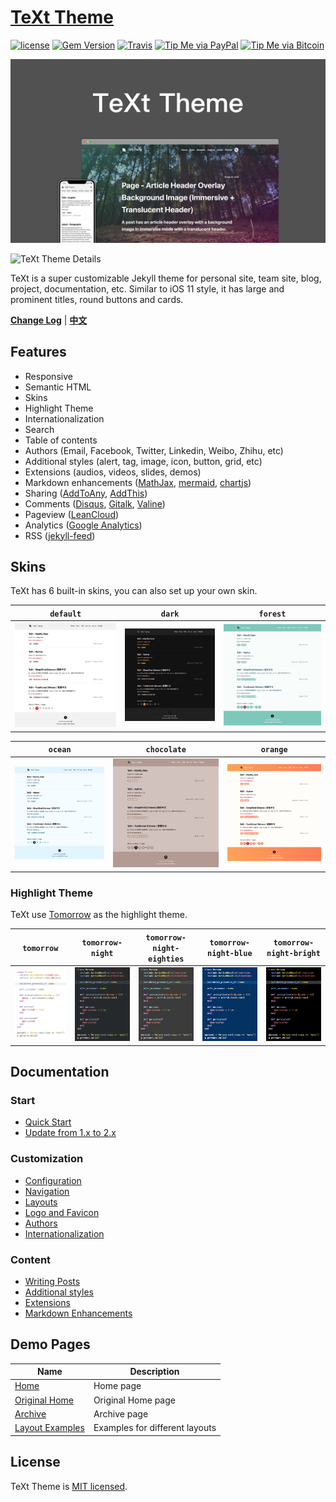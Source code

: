 # [TeXt Theme](https://github.com/shines77/jekyll-theme-text/)

[![license](https://img.shields.io/github/license/kitian616/jekyll-TeXt-theme.svg)](https://github.com/shines77/jekyll-theme-text/blob/master/LICENSE)
[![Gem Version](https://img.shields.io/gem/v/jekyll-text-theme.svg)](https://github.com/shines77/jekyll-theme-text/releases)
[![Travis](https://img.shields.io/travis/kitian616/jekyll-TeXt-theme.svg)](https://travis-ci.org/shines77/jekyll-theme-text)
[![Tip Me via PayPal](https://img.shields.io/badge/PayPal-tip%20me-1462ab.svg?logo=paypal)](https://www.paypal.me/kitian616)
[![Tip Me via Bitcoin](https://img.shields.io/badge/Bitcoin-tip%20me-f7931a.svg?logo=bitcoin)](https://raw.githubusercontent.com/shines77/jekyll-theme-text/master/docs/assets/images/3Fkufxcw2xd8HnaRJBNK4ccdtkUDyyNu4V.jpg)

![TeXt Theme](https://raw.githubusercontent.com/shines77/jekyll-theme-text/master/screenshots/TeXt-home.jpg)

![TeXt Theme Details](https://raw.githubusercontent.com/shines77/jekyll-theme-text/master/screenshots/TeXt-layouts.png)

TeXt is a super customizable Jekyll theme for personal site, team site, blog, project, documentation, etc. Similar to iOS 11 style, it has large and prominent titles, round buttons and cards.

**[Change Log](https://github.com/shines77/jekyll-theme-text/blob/master/CHANGELOG.md)** | **[中文](https://github.com/shines77/jekyll-theme-text/blob/master/README-zh.md)**

## Features

- Responsive
- Semantic HTML
- Skins
- Highlight Theme
- Internationalization
- Search
- Table of contents
- Authors (Email, Facebook, Twitter, Linkedin, Weibo, Zhihu, etc)
- Additional styles (alert, tag, image, icon, button, grid, etc)
- Extensions (audios, videos, slides, demos)
- Markdown enhancements ([MathJax](https://www.mathjax.org/), [mermaid](https://mermaidjs.github.io/), [chartjs](http://www.chartjs.org/))
- Sharing ([AddToAny](https://www.addtoany.com/), [AddThis](https://www.addthis.com/))
- Comments ([Disqus](https://disqus.com/), [Gitalk](https://gitalk.github.io/), [Valine](https://valine.js.org/en/))
- Pageview ([LeanCloud](https://leancloud.cn/))
- Analytics ([Google Analytics](https://analytics.google.com/analytics/web/))
- RSS ([jekyll-feed](https://github.com/jekyll/jekyll-feed))

## Skins

TeXt has 6 built-in skins, you can also set up your own skin.

| `default` | `dark` | `forest` |
| --- |  --- | --- |
| ![Default](https://raw.githubusercontent.com/shines77/jekyll-theme-text/master/screenshots/skins_default.jpg) | ![Dark](https://raw.githubusercontent.com/shines77/jekyll-theme-text/master/screenshots/skins_dark.jpg) | ![Forest](https://raw.githubusercontent.com/shines77/jekyll-theme-text/master/screenshots/skins_forest.jpg) |

| `ocean` | `chocolate` | `orange` |
| --- |  --- | --- |
| ![Ocean](https://raw.githubusercontent.com/shines77/jekyll-theme-text/master/screenshots/skins_ocean.jpg) | ![Chocolate](https://raw.githubusercontent.com/shines77/jekyll-theme-text/master/screenshots/skins_chocolate.jpg) | ![Orange](https://raw.githubusercontent.com/shines77/jekyll-theme-text/master/screenshots/skins_orange.jpg) |

### Highlight Theme

TeXt use [Tomorrow](https://github.com/chriskempson/tomorrow-theme) as the highlight theme.

| `tomorrow` | `tomorrow-night` | `tomorrow-night-eighties` | `tomorrow-night-blue` | `tomorrow-night-bright` |
| --- |  --- | --- | --- |  --- |
| ![Tomorrow](https://raw.githubusercontent.com/shines77/jekyll-theme-text/master/screenshots/highlight_tomorrow.png) | ![Tomorrow Night](https://raw.githubusercontent.com/shines77/jekyll-theme-text/master/screenshots/highlight_tomorrow-night.png) | ![Tomorrow Night Eighties](https://raw.githubusercontent.com/shines77/jekyll-theme-text/master/screenshots/highlight_tomorrow-night-eighties.png) | ![Tomorrow Night Blue](https://raw.githubusercontent.com/shines77/jekyll-theme-text/master/screenshots/highlight_tomorrow-night-blue.png) | ![Tomorrow Night Bright](https://raw.githubusercontent.com/shines77/jekyll-theme-text/master/screenshots/highlight_tomorrow-night-bright.png) |

## Documentation

### Start

- [Quick Start](https://tianqi.name/jekyll-TeXt-theme/docs/en/quick-start)
- [Update from 1.x to 2.x](https://tianqi.name/jekyll-TeXt-theme/docs/en/update-from-1-to-2)

### Customization

- [Configuration](https://tianqi.name/jekyll-TeXt-theme/docs/en/configuration)
- [Navigation](https://tianqi.name/jekyll-TeXt-theme/docs/en/navigation)
- [Layouts](https://tianqi.name/jekyll-TeXt-theme/docs/en/layouts)
- [Logo and Favicon](https://tianqi.name/jekyll-TeXt-theme/docs/en/logo-and-favicon)
- [Authors](https://tianqi.name/jekyll-TeXt-theme/docs/en/authors)
- [Internationalization](https://tianqi.name/jekyll-TeXt-theme/docs/en/i18n)

### Content

- [Writing Posts](https://tianqi.name/jekyll-TeXt-theme/docs/en/writing-posts)
- [Additional styles](https://tianqi.name/jekyll-TeXt-theme/docs/en/additional-styles)
- [Extensions](https://tianqi.name/jekyll-TeXt-theme/docs/en/extensions)
- [Markdown Enhancements](https://tianqi.name/jekyll-TeXt-theme/docs/en/markdown-enhancements)

## Demo Pages

| Name | Description |
| --- | --- |
| [Home](https://shines77.github.io/) | Home page |
| [Original Home](https://tianqi.name/jekyll-TeXt-theme/test/) |  Original Home page |
| [Archive](https://tianqi.name/jekyll-TeXt-theme/archive.html) | Archive page |
| [Layout Examples](https://tianqi.name/jekyll-TeXt-theme/samples.html) | Examples for different layouts |

## License

TeXt Theme is [MIT licensed](https://github.com/shines77/jekyll-theme-text/blob/master/LICENSE).